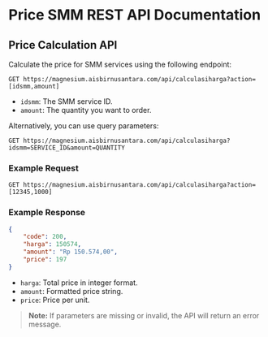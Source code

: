 # Price SMM REST API Documentation

## Price Calculation API

Calculate the price for SMM services using the following endpoint:

```
GET https://magnesium.aisbirnusantara.com/api/calculasiharga?action=[idsmm,amount]
```

- `idsmm`: The SMM service ID.
- `amount`: The quantity you want to order.

Alternatively, you can use query parameters:

```
GET https://magnesium.aisbirnusantara.com/api/calculasiharga?idsmm=SERVICE_ID&amount=QUANTITY
```

### Example Request

```
GET https://magnesium.aisbirnusantara.com/api/calculasiharga?action=[12345,1000]
```

### Example Response

```json
{
    "code": 200,
    "harga": 150574,
    "amount": "Rp 150.574,00",
    "price": 197
}
```

- `harga`: Total price in integer format.
- `amount`: Formatted price string.
- `price`: Price per unit.

> **Note:** If parameters are missing or invalid, the API will return an error message.
